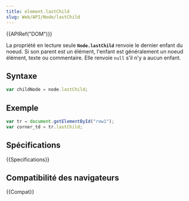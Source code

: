 ```yaml
---
title: element.lastChild
slug: Web/API/Node/lastChild
---
```


{{APIRef("DOM")}}

La propriété en lecture seule **`Node.lastChild`** renvoie le dernier enfant du noeud. Si son parent est un élément, l'enfant est généralement un noeud élément, texte ou commentaire. Elle renvoie `null` s'il n'y a aucun enfant.

## Syntaxe

```js
var childNode = node.lastChild;
```

## Exemple

```js
var tr = document.getElementById("row1");
var corner_td = tr.lastChild;
```

## Spécifications

{{Specifications}}

## Compatibilité des navigateurs

{{Compat}}
